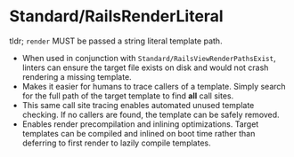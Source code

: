 # Standard/RailsRenderLiteral

tldr; `render` MUST be passed a string literal template path.

* When used in conjunction with `Standard/RailsViewRenderPathsExist`, linters can ensure the target file exists on disk and would not crash rendering a missing template.
* Makes it easier for humans to trace callers of a template. Simply search for the full path of the target template to find **all** call sites.
* This same call site tracing enables automated unused template checking. If no callers are found, the template can be safely removed.
* Enables render precompilation and inlining optimizations. Target templates can be compiled and inlined on boot time rather than deferring to first render to lazily compile templates.
